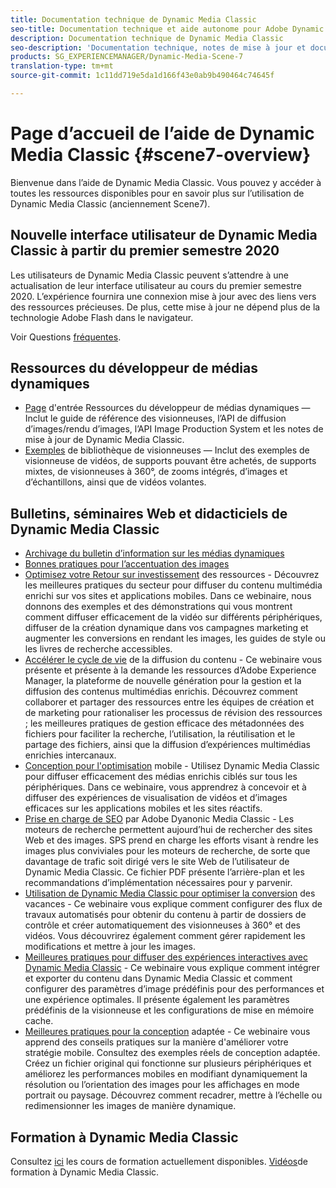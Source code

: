 ```yaml
---
title: Documentation technique de Dynamic Media Classic
seo-title: Documentation technique et aide autonome pour Adobe Dynamic Media Classic
description: Documentation technique de Dynamic Media Classic
seo-description: 'Documentation technique, notes de mise à jour et documents d’aide autonome pour Adobe Dynamic Media Classic, anciennement Scene7 '
products: SG_EXPERIENCEMANAGER/Dynamic-Media-Scene-7
translation-type: tm+mt
source-git-commit: 1c11dd719e5da1d166f43e0ab9b490464c74645f

---
```



# Page d’accueil de l’aide de Dynamic Media Classic {#scene7-overview}

Bienvenue dans l’aide de Dynamic Media Classic. Vous pouvez y accéder à toutes les ressources disponibles pour en savoir plus sur l’utilisation de Dynamic Media Classic (anciennement Scene7).

## Nouvelle interface utilisateur de Dynamic Media Classic à partir du premier semestre 2020

Les utilisateurs de Dynamic Media Classic peuvent s’attendre à une actualisation de leur interface utilisateur au cours du premier semestre 2020. L’expérience fournira une connexion mise à jour avec des liens vers des ressources précieuses. De plus, cette mise à jour ne dépend plus de la technologie Adobe Flash dans le navigateur.

Voir Questions [fréquentes](new-ui-2020.md).

## Ressources du développeur de médias dynamiques

* [Page](https://docs.adobe.com/content/help/en/dynamic-media-developer-resources/landing/home.html) d'entrée Ressources du développeur de médias dynamiques — Inclut le guide de référence des visionneuses, l’API de diffusion d’images/rendu d’images, l’API Image Production System et les notes de mise à jour de Dynamic Media Classic.
* [Exemples](https://landing.adobe.com/en/na/dynamic-media/ctir-2755/live-demos.html) de bibliothèque de visionneuses — Inclut des exemples de visionneuse de vidéos, de supports pouvant être achetés, de supports mixtes, de visionneuses à 360°, de zooms intégrés, d’images et d’échantillons, ainsi que de vidéos volantes.

## Bulletins, séminaires Web et didacticiels de Dynamic Media Classic

* [Archivage du bulletin d’information sur les médias dynamiques](dynamic-media-newsletter.md)
* [Bonnes pratiques pour l’accentuation des images](/help/assets/s7_sharpening_images.pdf)
* [Optimisez votre Retour sur investissement](https://adobecustomersuccess.adobeconnect.com/p5ar3hfrrec/?launcher=false&fcsContent=true&pbMode=normal&proto=true) des ressources - Découvrez les meilleures pratiques du secteur pour diffuser du contenu multimédia enrichi sur vos sites et applications mobiles. Dans ce webinaire, nous donnons des exemples et des démonstrations qui vous montrent comment diffuser efficacement de la vidéo sur différents périphériques, diffuser de la création dynamique dans vos campagnes marketing et augmenter les conversions en rendant les images, les guides de style ou les livres de recherche accessibles.
* [Accélérer le cycle de vie](https://adobecustomersuccess.adobeconnect.com/p88ducm9pqv/) de la diffusion du contenu - Ce webinaire vous présente et présente à la demande les ressources d’Adobe Experience Manager, la plateforme de nouvelle génération pour la gestion et la diffusion des contenus multimédias enrichis. Découvrez comment collaborer et partager des ressources entre les équipes de création et de marketing pour rationaliser les processus de révision des ressources ; les meilleures pratiques de gestion efficace des métadonnées des fichiers pour faciliter la recherche, l’utilisation, la réutilisation et le partage des fichiers, ainsi que la diffusion d’expériences multimédias enrichies intercanaux.
* [Conception pour l'optimisation](https://adobecustomersuccess.adobeconnect.com/p6oqd3wydif/?launcher=false&fcsContent=true&pbMode=normal&proto=true) mobile - Utilisez Dynamic Media Classic pour diffuser efficacement des médias enrichis ciblés sur tous les périphériques. Dans ce webinaire, vous apprendrez à concevoir et à diffuser des expériences de visualisation de vidéos et d’images efficaces sur les applications mobiles et les sites réactifs.
* [Prise en charge de SEO](/help/assets/s7_seo.pdf) par Adobe Dyanonic Media Classic - Les moteurs de recherche permettent aujourd’hui de rechercher des sites Web et des images. SPS prend en charge les efforts visant à rendre les images plus conviviales pour les moteurs de recherche, de sorte que davantage de trafic soit dirigé vers le site Web de l’utilisateur de Dynamic Media Classic. Ce fichier PDF présente l’arrière-plan et les recommandations d’implémentation nécessaires pour y parvenir.
* [Utilisation de Dynamic Media Classic pour optimiser la conversion](https://adobecustomersuccess.adobeconnect.com/p32n1yr85c9/?proto=true) des vacances - Ce webinaire vous explique comment configurer des flux de travaux automatisés pour obtenir du contenu à partir de dossiers de contrôle et créer automatiquement des visionneuses à 360° et des vidéos. Vous découvrirez également comment gérer rapidement les modifications et mettre à jour les images.
* [Meilleures pratiques pour diffuser des expériences interactives avec Dynamic Media Classic](http://seminars.adobeconnect.com/p7wb8ej3u6d/) - Ce webinaire vous explique comment intégrer et exporter du contenu dans Dynamic Media Classic et comment configurer des paramètres d’image prédéfinis pour des performances et une expérience optimales. Il présente également les paramètres prédéfinis de la visionneuse et les configurations de mise en mémoire cache.
* [Meilleures pratiques pour la conception](http://offers.adobe.com/en/na/marketing/landings/_40458_responsive_design_live_on_demand_webinar.html) adaptée - Ce webinaire vous apprend des conseils pratiques sur la manière d'améliorer votre stratégie mobile. Consultez des exemples réels de conception adaptée. Créez un fichier original qui fonctionne sur plusieurs périphériques et améliorez les performances mobiles en modifiant dynamiquement la résolution ou l’orientation des images pour les affichages en mode portrait ou paysage. Découvrez comment recadrer, mettre à l’échelle ou redimensionner les images de manière dynamique.

## Formation à Dynamic Media Classic

Consultez [ici](http://training.adobe.com/training/courses.html#product=adobe-scene7) les cours de formation actuellement disponibles.
[Vidéos](https://marketing.adobe.com/resources/help/en_US/s7/training-videos/)de formation à Dynamic Media Classic.
